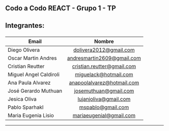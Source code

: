 
## Codo a Codo REACT - Grupo 1 - TP

## Integrantes:

###
| Email                   | Nombre                        |   
| ------------------------|:-----------------------------:| 
| Diego	Olivera           | dolivera2012@gmail.com        | 
| Oscar Martin Andres     | andresmartin2609@gmail.com	  |
| Cristian Reutter        | cristian.reutter@gmail.com    |
| Miguel Angel Caldiroli  | miguelack@hotmail.com         |
| Ana Paula Alvarez       | anapoolalvarez@hotmail.com	  |
| José Gerardo Muthuan    | josemuthuan@gmail.com         |
| Jesica Oliva            | lujanjoliva@gmail.com         |
| Pablo	Sparhakl          | mspablo@gmail.com	          |
| Maria Eugenia	Lisio     | mariaeugenial@gmail.com       |
-----------------------------------------------------------

	


